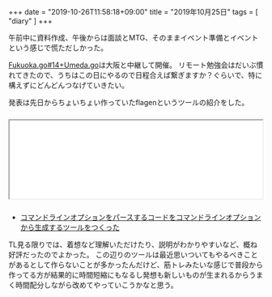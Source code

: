+++
date = "2019-10-26T11:58:18+09:00"
title = "2019年10月25日"
tags = [ "diary" ]
+++

午前中に資料作成、午後からは面談とMTG、そのままイベント準備とイベントという感じで慌ただしかった。

[Fukuoka.go#14+Umeda.go](https://fukuokago.connpass.com/event/146447/)は大阪と中継して開催。
リモート勉強会はだいぶ慣れてきたので、うちはこの日にやるので日程合えば繋ぎますか？ぐらいで、特に構えずにどんどんつなげていきたい。

発表は先日からちょいちょい作っていたflagenというツールの紹介をした。

<iframe src="//hatenablog-parts.com/embed?url=https%3A%2F%2Fgithub.com%2Fmonochromegane%2Fflagen" title="monochromegane/flagen" class="embed-card embed-webcard" scrolling="no" frame border="0" style="width: 100%; height: 155px; max-width: 500px; margin: 10px 0px;">&lt;a href="https://github.com/monochromegane/flagen"&gt;monochromegane/flagen&lt;/a&gt;</iframe> 

- [コマンドラインオプションをパースするコードをコマンドラインオプションから生成するツールをつくった](/blog/2019/10/25/fukuokago14_flagen/)

TL見る限りでは、着想など理解いただけたり、説明がわかりやすいなど、概ね好評だったのでよかった。
この辺りのツールは最近思いついてもやるべきことがあるとして作らないことが多かったんだけど、筋トレみたいな感じで普段から作ってる方が結果的に時間短縮にもなるし発想も新しいものが生まれるからうまく時間配分しながら改めてやっていこうかなと思う。
